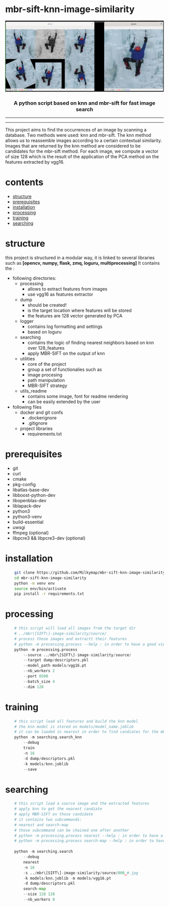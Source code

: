 # mbr-sift-knn-image-similarity
<p align="center"> 
  <img src="./utils_readme/main.png" width="640">
  <h3 align="center">
    A python script based on knn and mbr-sift for fast image search 
  </h3>  
</p>

---
---

This project aims to find the occurrences of an image by scanning a database. Two methods were used: knn and mbr-sift. The knn method allows us to reassemble images according to a certain contextual similarity. Images that are returned by the knn method are considered to be candidates for the mbr-sift method. For each image, we compute a vector of size 128 which is the result of the application of the PCA method on the features extracted by vgg16.

# contents
* [structure](#structure)
* [prerequisites](#prerequisites)
* [installation](#installation)
* [processing](#processing)
* [training](#training)
* [searching](#searching)



# structure

this project is structured in a modular way, it is linked to several libraries such as **[opencv, numpy, flask, zmq, loguru, multiprocessing]** 
It contains the :
* following directories:
    * processing
        * allows to extract features from images 
        * use vgg16 as features extractor
    * dump
    	* should be created!
        * is the target location where features will be stored 
        * the features are 128 vector generated by PCA    
    * logger
        * contains log formatting and settings
        * based on loguru 
    * searching
        * contains the logic of finding nearest neighbors based on knn over 128_features  
        * apply MBR-SIFT on the output of knn
    * utilities
    	* core of the project 
    	* group a set of functionalies such as
    	* image procesing 
    	* path manipulation 
    	* MBR-SIFT strategy  
    * utils_readme
        * contains some image, font for readme rendering 
        * can be easily extended by the user 
* following files
    * docker and git confs
        * .dockerignore
        * .gitignore
    * project libraries
        * requirements.txt 

# prerequisites
* git
* curl
* cmake 
* pkg-config 
* libatlas-base-dev 
* libboost-python-dev 
* libopenblas-dev 
* liblapack-dev
* python3
* python3-venv 
* build-essential
* uwsgi 
* ffmpeg (optional) 
* libpcre3 && libpcre3-dev (optional)

# installation 
```bash
	git clone https://github.com/Milkymap/mbr-sift-knn-image-similarity
	cd mbr-sift-knn-image-similarity
	python -m venv env 
	source env/bin/activate
	pip install -r requirements.txt
```

# processing
```python
	# this script will load all images from the target dir 
	# ../mbr\[SIFT\]-image-similarity/source/ 
	# process those images and extractt their features
	# python -m processing.process --help : in order to have a good view of how it works  
	python -m processing.process 
		--source ../mbr\[SIFT\]-image-similarity/source/ 
		--target dump/descriptors.pkl 
		--model_path models/vgg16.pt 
		--nb_workers 2 
		--port 8500 
		--batch_size 4 
		--dim 128
```
# training

```python
	# this script load all features and build the knn model 
	# the knn model is stored on models/model_name.joblib
	# it can be loaded in nearest in order to find candiates for the mbr-sift
	python -m searching.search_knn 
		--debug 
		train 
		-n 16 
		-d dump/descriptors.pkl 
		-k models/knn.joblib
		--save
```

# searching 
```python
	# this script load a source image and the extracted features
	# apply knn to get the nearest candiate
	# apply MBR-SIFT on those candidate
	# it contains two subcommands:
	# nearest and search-map
	# those subcommand can be chained one after another 
	# python -m processing.process nearest --help : in order to have a good view of how it works
	# python -m processing.process search-map --help : in order to have a good view of how it works
	
	python -m searching.search 
		--debug 
		nearest 
		-n 16 
		-s ../mbr\[SIFT\]-image-similarity/source/000_#.jpg 
		-k models/knn.joblib -m models/vgg16.pt 
		-d dump/descriptors.pkl  
		search-map 
		--size 128 128 
		--nb_workers 8
```